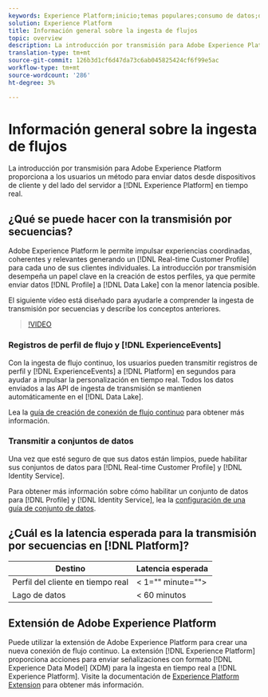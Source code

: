 ```yaml
---
keywords: Experience Platform;inicio;temas populares;consumo de datos;datos ingestados;flujo continuo;descripción general;ingesta de flujo;latencia;latencia de flujo continuo;
solution: Experience Platform
title: Información general sobre la ingesta de flujos
topic: overview
description: La introducción por transmisión para Adobe Experience Platform proporciona a los usuarios un método para enviar datos desde dispositivos de cliente y del lado del servidor a Experience Platform en tiempo real.
translation-type: tm+mt
source-git-commit: 126b3d1cf6d47da73c6ab045825424cf6f99e5ac
workflow-type: tm+mt
source-wordcount: '286'
ht-degree: 3%

---
```



# Información general sobre la ingesta de flujos

La introducción por transmisión para Adobe Experience Platform proporciona a los usuarios un método para enviar datos desde dispositivos de cliente y del lado del servidor a [!DNL Experience Platform] en tiempo real.

## ¿Qué se puede hacer con la transmisión por secuencias?

Adobe Experience Platform le permite impulsar experiencias coordinadas, coherentes y relevantes generando un [!DNL Real-time Customer Profile] para cada uno de sus clientes individuales. La introducción por transmisión desempeña un papel clave en la creación de estos perfiles, ya que permite enviar datos [!DNL Profile] a [!DNL Data Lake] con la menor latencia posible.

El siguiente vídeo está diseñado para ayudarle a comprender la ingesta de transmisión por secuencias y describe los conceptos anteriores.

>[!VIDEO](https://video.tv.adobe.com/v/28425?quality=12&learn=on)

### Registros de perfil de flujo y [!DNL ExperienceEvents]

Con la ingesta de flujo continuo, los usuarios pueden transmitir registros de perfil y [!DNL ExperienceEvents] a [!DNL Platform] en segundos para ayudar a impulsar la personalización en tiempo real. Todos los datos enviados a las API de ingesta de transmisión se mantienen automáticamente en el [!DNL Data Lake].

Lea la [guía de creación de conexión de flujo continuo](../tutorials/create-streaming-connection.md) para obtener más información.

### Transmitir a conjuntos de datos

Una vez que esté seguro de que sus datos están limpios, puede habilitar sus conjuntos de datos para [!DNL Real-time Customer Profile] y [!DNL Identity Service].

Para obtener más información sobre cómo habilitar un conjunto de datos para [!DNL Profile] y [!DNL Identity Service], lea la [configuración de una guía de conjunto de datos](../../profile/tutorials/dataset-configuration.md).

## ¿Cuál es la latencia esperada para la transmisión por secuencias en [!DNL Platform]?

| Destino | Latencia esperada |
| --------- | ---------------- |
| Perfil del cliente en tiempo real | &lt; 1=&quot;&quot; minute=&quot;&quot;> |
| Lago de datos | &lt; 60 minutos |

## Extensión de Adobe Experience Platform

Puede utilizar la extensión de Adobe Experience Platform para crear una nueva conexión de flujo continuo. La extensión [!DNL Experience Platform] proporciona acciones para enviar señalizaciones con formato [!DNL Experience Data Model] (XDM) para la ingesta en tiempo real a [!DNL Experience Platform]. Visite la documentación de [Experience Platform Extension](https://experienceleague.adobe.com/docs/launch/using/extensions-ref/adobe-extension/adobe-experience-platform-extension.html) para obtener más información.